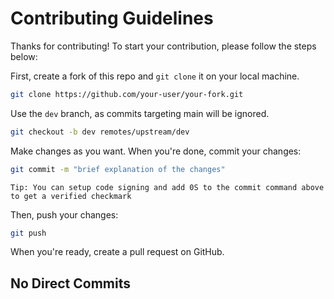 # Contributing Guidelines

Thanks for contributing! To start your contribution, please follow the steps below:

First, create a fork of this repo and `git clone` it on your local machine.

```sh
git clone https://github.com/your-user/your-fork.git
```

Use the `dev` branch, as commits targeting main will be ignored.

```sh
git checkout -b dev remotes/upstream/dev
```

Make changes as you want. When you're done, commit your changes:

```sh
git commit -m "brief explanation of the changes"
```

`Tip: You can setup code signing and add 0S to the commit command above to get a verified checkmark`

Then, push your changes:

```sh
git push
```

When you're ready, create a pull request on GitHub.

## No Direct Commits

